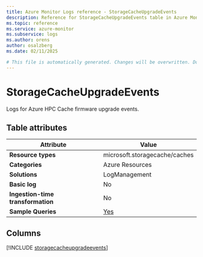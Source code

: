 ```yaml
---
title: Azure Monitor Logs reference - StorageCacheUpgradeEvents
description: Reference for StorageCacheUpgradeEvents table in Azure Monitor Logs.
ms.topic: reference
ms.service: azure-monitor
ms.subservice: logs
ms.author: orens
author: osalzberg
ms.date: 02/11/2025

# This file is automatically generated. Changes will be overwritten. Do not change this file directly.
---
```


# StorageCacheUpgradeEvents

Logs for Azure HPC Cache firmware upgrade events.


## Table attributes

|Attribute|Value|
|---|---|
|**Resource types**|microsoft.storagecache/caches|
|**Categories**|Azure Resources|
|**Solutions**| LogManagement|
|**Basic log**|No|
|**Ingestion-time transformation**|No|
|**Sample Queries**|[Yes](/azure/azure-monitor/reference/queries/storagecacheupgradeevents)|



## Columns
  
[!INCLUDE [storagecacheupgradeevents](~/reusable-content/ce-skilling/azure/includes/azure-monitor/reference/tables/storagecacheupgradeevents-include.md)]
